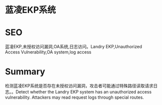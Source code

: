 # 蓝凌EKP系统
# SEO
蓝凌EKP,未授权访问漏洞,OA系统,日志访问。Landry EKP,Unauthorized Access Vulnerability,OA system,log access
# Summary
检测蓝凌EKP系统是否存在未授权访问漏洞，攻击者可能通过特殊路径读取请求日志。。Detect whether the Landry EKP system has an unauthorized access vulnerability. Attackers may read request logs through special routes.
